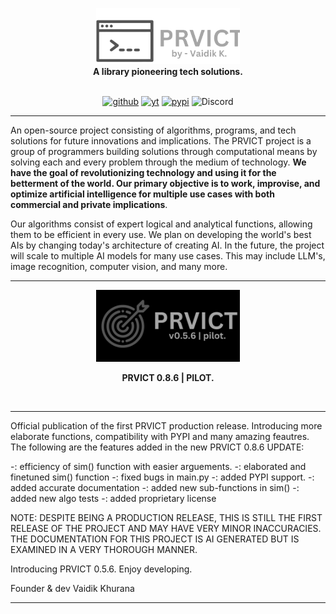 <p align="center" style="margin-bottom: 0;"><img src="https://github.com/VaidikKhurana/prvict/blob/master/src/prvict/assets/icons/prvict-logo-sideways.png" width="230" alt="Prvict Logo"></p>
<div align="center" style="margin-top: 0;">

<div align="center">
<b>A library pioneering tech solutions.</b>
</div>
<br>

[![github](https://img.shields.io/badge/-grey?logo=github)](https://github.com/VaidikKhurana/prvict)
[![yt](https://img.shields.io/badge/-grey?logo=youtube)](https://www.youtube.com/@VaidikKhurana)
[![pypi](https://img.shields.io/badge/-grey?logo=python&logoColor=white)](https://pypi.org/project/prvict/)
![Discord](https://img.shields.io/badge/-grey?logo=discord&logoColor=white)

</div>

***
An open-source project consisting of algorithms, programs, and tech solutions for future innovations and implications. The PRVICT project is a group of programmers building solutions through computational means by solving each and every problem through the medium of technology. **We have the goal of revolutionizing technology and using it for the betterment of the world. Our primary objective is to work, improvise, and optimize artificial intelligence for multiple use cases with both commercial and private implications**.

Our algorithms consist of expert logical and analytical functions, allowing them to be efficient in every use. We plan on developing the world's best AIs by changing today's architecture of creating AI. In the future, the project will scale to multiple AI models for many use cases. This may include LLM's, image recognition, computer vision, and many more.





***

<p align="center" style="margin-bottom: 0;"><img src="https://github.com/VaidikKhurana/prvict/blob/master/src/prvict/assets/icons/prvict_logo_pilot.png" width="230" alt="Prvict Logo"></p>
<div align="center" style="margin-top: 0;">

<b>PRVICT 0.8.6 | PILOT.</b>
</div>
<br>

</div>

***
Official publication of the first PRVICT production release. Introducing more elaborate functions,  compatibility with PYPI and many amazing feautres. The following are the features added in the new PRVICT 0.8.6 UPDATE:

-: efficiency of sim() function with easier arguements.
-: elaborated and finetuned sim() function
-: fixed bugs in main.py
-: added PYPI support.
-: added accurate documentation
-: added new sub-functions in sim() 
-: added new algo tests
-: added proprietary license

NOTE: DESPITE BEING A PRODUCTION RELEASE, THIS IS STILL THE FIRST RELEASE OF THE PROJECT AND MAY HAVE VERY MINOR INACCURACIES. THE DOCUMENTATION FOR THIS PROJECT IS AI GENERATED BUT IS EXAMINED IN A VERY THOROUGH MANNER. 

Introducing PRVICT 0.5.6.
Enjoy developing.

Founder & dev
Vaidik Khurana

***